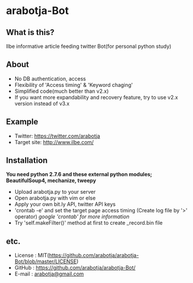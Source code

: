 arabotja-Bot
============

What is this?
------------
Ilbe informative article feeding twitter Bot(for personal python study)

About
------------
 - No DB authentication, access
 - Flexibility of 'Access timing' & 'Keyword chaging'
 - Simplified code(much better than v2.x)
 - If you want more expandability and recovery feature, try to use v2.x version instead of v3.x

Example
------------
 - Twitter: https://twitter.com/arabotja
 - Target site: http://www.ilbe.com/

Installation
------------
**You need python 2.7.6 and these external python modules; BeautifulSoup4, mechanize, tweepy**

- Upload arabotja.py to your server
- Open arabotja.py with vim or else 
- Apply your own bit.ly API, twitter API keys
- 'crontab -e' and set the target page access timing (Create log file by '>' operator) *google 'crontab' for more information*
- Try 'self.makeFilter()' method at first to create _record.bin file

etc.
------------
* License : MIT(https://github.com/arabotja/arabotja-Bot/blob/master/LICENSE)
* GitHub : https://github.com/arabotja/arabotja-Bot/
* E-mail : arabotja@gmail.com
